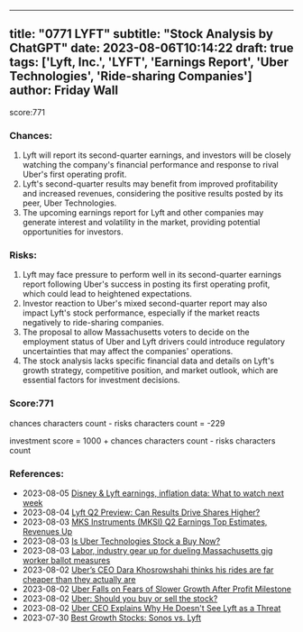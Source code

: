 
---
title: "0771 LYFT"
subtitle: "Stock Analysis by ChatGPT"
date: 2023-08-06T10:14:22
draft: true
tags: ['Lyft, Inc.', 'LYFT', 'Earnings Report', 'Uber Technologies', 'Ride-sharing Companies']
author: Friday Wall
---

score:771
### Chances:
1. Lyft will report its second-quarter earnings, and investors will be closely watching the company's financial performance and response to rival Uber's first operating profit.
2. Lyft's second-quarter results may benefit from improved profitability and increased revenues, considering the positive results posted by its peer, Uber Technologies.
3. The upcoming earnings report for Lyft and other companies may generate interest and volatility in the market, providing potential opportunities for investors.
### Risks:
1. Lyft may face pressure to perform well in its second-quarter earnings report following Uber's success in posting its first operating profit, which could lead to heightened expectations.
2. Investor reaction to Uber's mixed second-quarter report may also impact Lyft's stock performance, especially if the market reacts negatively to ride-sharing companies.
3. The proposal to allow Massachusetts voters to decide on the employment status of Uber and Lyft drivers could introduce regulatory uncertainties that may affect the companies' operations.
4. The stock analysis lacks specific financial data and details on Lyft's growth strategy, competitive position, and market outlook, which are essential factors for investment decisions.
### Score:771
chances characters count - risks characters count = -229

investment score = 1000 + chances characters count - risks characters count
### References:
- 2023-08-05 [Disney & Lyft earnings, inflation data: What to watch next week](https://finance.yahoo.com/video/disney-lyft-earnings-inflation-data-211302843.html?.tsrc=rss)
- 2023-08-04 [Lyft Q2 Preview: Can Results Drive Shares Higher?](https://finance.yahoo.com/news/lyft-q2-preview-results-drive-215900393.html?.tsrc=rss)
- 2023-08-03 [MKS Instruments (MKSI) Q2 Earnings Top Estimates, Revenues Up](https://finance.yahoo.com/news/mks-instruments-mksi-q2-earnings-152600409.html?.tsrc=rss)
- 2023-08-03 [Is Uber Technologies Stock a Buy Now?](https://finance.yahoo.com/m/4dae253c-7bdb-30a6-b315-701139f169fd/is-uber-technologies-stock-a.html?.tsrc=rss)
- 2023-08-03 [Labor, industry gear up for dueling Massachusetts gig worker ballot measures](https://finance.yahoo.com/news/labor-industry-gear-dueling-massachusetts-211259525.html?.tsrc=rss)
- 2023-08-02 [Uber’s CEO Dara Khosrowshahi thinks his rides are far cheaper than they actually are](https://finance.yahoo.com/news/uber-ceo-doesn-t-know-110000003.html?.tsrc=rss)
- 2023-08-02 [Uber Falls on Fears of Slower Growth After Profit Milestone](https://finance.yahoo.com/news/uber-swings-surprise-profit-ridership-105758138.html?.tsrc=rss)
- 2023-08-02 [Uber: Should you buy or sell the stock?](https://finance.yahoo.com/video/uber-buy-sell-stock-201947950.html?.tsrc=rss)
- 2023-08-02 [Uber CEO Explains Why He Doesn't See Lyft as a Threat](https://finance.yahoo.com/m/edf0a3fc-efea-34cf-948b-ed3d4e653fcd/uber-ceo-explains-why-he.html?.tsrc=rss)
- 2023-07-30 [Best Growth Stocks: Sonos vs. Lyft](https://finance.yahoo.com/m/c5f70b7f-bcac-30a4-9022-48811b206b15/best-growth-stocks%3A-sonos-vs..html?.tsrc=rss)


                